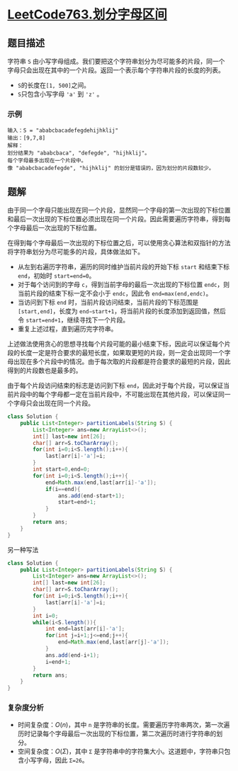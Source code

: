 # [LeetCode763.划分字母区间](https://leetcode-cn.com/problems/partition-labels/)
## 题目描述
字符串 `S` 由小写字母组成。我们要把这个字符串划分为尽可能多的片段，同一个字母只会出现在其中的一个片段。返回一个表示每个字符串片段的长度的列表。

- `S`的长度在`[1, 500]`之间。
- `S`只包含小写字母 `'a'` 到 `'z'` 。

### 示例
```
输入：S = "ababcbacadefegdehijhklij"
输出：[9,7,8]
解释：
划分结果为 "ababcbaca", "defegde", "hijhklij"。
每个字母最多出现在一个片段中。
像 "ababcbacadefegde", "hijhklij" 的划分是错误的，因为划分的片段数较少。
```
## 题解
由于同一个字母只能出现在同一个片段，显然同一个字母的第一次出现的下标位置和最后一次出现的下标位置必须出现在同一个片段。因此需要遍历字符串，得到每个字母最后一次出现的下标位置。

在得到每个字母最后一次出现的下标位置之后，可以使用贪心算法和双指针的方法将字符串划分为尽可能多的片段，具体做法如下。

- 从左到右遍历字符串，遍历的同时维护当前片段的开始下标 `start` 和结束下标 `end`，初始时 `start=end=0`。
- 对于每个访问到的字母 `c`，得到当前字母的最后一次出现的下标位置 `endc`，则当前片段的结束下标一定不会小于 `endc`，因此令 `end=max(end,endc)`。
- 当访问到下标 `end` 时，当前片段访问结束，当前片段的下标范围是 `[start,end]`，长度为 `end−start+1`，将当前片段的长度添加到返回值，然后令 `start=end+1`，继续寻找下一个片段。
- 重复上述过程，直到遍历完字符串。

上述做法使用贪心的思想寻找每个片段可能的最小结束下标，因此可以保证每个片段的长度一定是符合要求的最短长度，如果取更短的片段，则一定会出现同一个字母出现在多个片段中的情况。由于每次取的片段都是符合要求的最短的片段，因此得到的片段数也是最多的。

由于每个片段访问结束的标志是访问到下标 `end`，因此对于每个片段，可以保证当前片段中的每个字母都一定在当前片段中，不可能出现在其他片段，可以保证同一个字母只会出现在同一个片段。

```java
class Solution {
    public List<Integer> partitionLabels(String S) {
        List<Integer> ans=new ArrayList<>();
        int[] last=new int[26];
        char[] arr=S.toCharArray();
        for(int i=0;i<S.length();i++){
            last[arr[i]-'a']=i;
        }
        int start=0,end=0;
        for(int i=0;i<S.length();i++){
            end=Math.max(end,last[arr[i]-'a']);
            if(i==end){
                ans.add(end-start+1);
                start=end+1;
            }
        }
        return ans;
    }
}
```
另一种写法
```java
class Solution {
    public List<Integer> partitionLabels(String S) {
        List<Integer> ans=new ArrayList<>();
        int[] last=new int[26];
        char[] arr=S.toCharArray();
        for(int i=0;i<S.length();i++){
            last[arr[i]-'a']=i;
        }
        int i=0;
        while(i<S.length()){
            int end=last[arr[i]-'a'];
            for(int j=i+1;j<=end;j++){
                end=Math.max(end,last[arr[j]-'a']);
            }
            ans.add(end-i+1);
            i=end+1;
        }
        return ans;
    }
}
```
### 复杂度分析
- 时间复杂度：$O(n)$，其中 `n` 是字符串的长度。需要遍历字符串两次，第一次遍历时记录每个字母最后一次出现的下标位置，第二次遍历时进行字符串的划分。
- 空间复杂度：$O(Σ)$，其中 `Σ` 是字符串中的字符集大小。这道题中，字符串只包含小写字母，因此 `Σ=26`。
